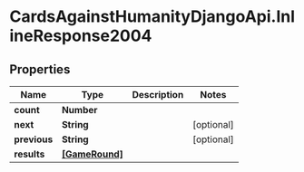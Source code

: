 # CardsAgainstHumanityDjangoApi.InlineResponse2004

## Properties

Name | Type | Description | Notes
------------ | ------------- | ------------- | -------------
**count** | **Number** |  | 
**next** | **String** |  | [optional] 
**previous** | **String** |  | [optional] 
**results** | [**[GameRound]**](GameRound.md) |  | 


